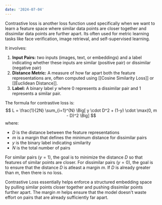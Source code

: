 ```yaml
---
date: '2024-07-04'
---
```

Contrastive loss is another loss function used specifically when we want to learn a feature space where similar data points are closer together and dissimilar data points are further apart. Its often used for metric learning tasks like face verification, image retrieval, and self-supervised learning.

It involves:
1. **Input Pairs:** two inputs (images, text, or embeddings) and a label indicating whether these inputs are similar (positive pair) or dissimilar (negative pair)
2. **Distance Metric:** A measure of how far apart both the feature representations are, often computed using [[Cosine Similarity Loss]] or [[Euclidean Distance]].
3. **Label:** A binary label *y* where 0 represents a dissimilar pair and 1 represents a similar pair.

The formula for contrastive loss is:
$$
L = \frac{1}{2N} \sum_{i=1}^{N} \Big[ y \cdot D^2 + (1-y) \cdot \max(0, m - D)^2 \Big]
$$
where:
- $D$ is the distance between the feature representations
- $m$ is a margin that defines the minimum distance for dissimilar pairs
- $y$ is the binary label indicating similarity
- $N$ is the total number of pairs

For similar pairs ($y=1$), the goal is to minimize the distance $D$ so that features of similar points are closer. For dissimilar pairs ($y=0$), the goal is to ensure that the distance $D$ is atleast a margin $m$. If $D$ is already greater than $m$, then there is no loss.

Contrastive Loss essentially helps enforce a structured embedding space by pulling similar points closer together and pushing dissimilar points further apart. The margin $m$ helps ensure that the model doesn't waste effort on pairs that are already sufficiently far apart.